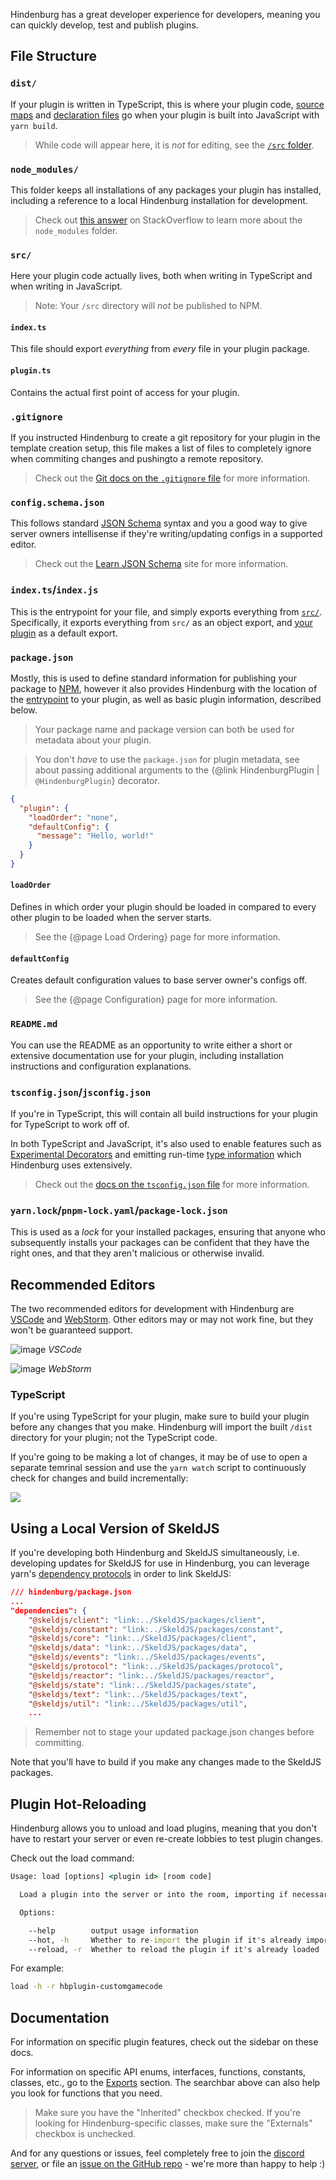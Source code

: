 Hindenburg has a great developer experience for developers, meaning you can quickly develop, test and publish plugins.

## File Structure
### `dist/`
If your plugin is written in TypeScript, this is where your plugin code, [source maps](https://firefox-source-docs.mozilla.org/devtools-user/debugger/how_to/use_a_source_map/index.html) and [declaration files](https://www.typescriptlang.org/docs/handbook/declaration-files/introduction.html) go when your plugin is built into JavaScript with `yarn build`.

> While code will appear here, it is _not_ for editing, see the [`/src` folder](#src).

### `node_modules/`
This folder keeps all installations of any packages your plugin has installed, including a reference to a local Hindenburg installation for development.

> Check out [this answer](https://stackoverflow.com/a/63294579) on StackOverflow to learn more about the `node_modules` folder.

### `src/`
Here your plugin code actually lives, both when writing in TypeScript and when writing in JavaScript.

> Note: Your `/src` directory will *not* be published to NPM.

#### `index.ts`
This file should export _everything_ from _every_ file in your plugin package.

#### `plugin.ts`
Contains the actual first point of access for your plugin.

### `.gitignore`
If you instructed Hindenburg to create a git repository for your plugin in the template creation setup, this file makes a list of files to completely ignore when commiting changes and pushingto a remote repository.

> Check out the [Git docs on the `.gitignore` file](https://git-scm.com/docs/gitignore) for more information.

### `config.schema.json`
This follows standard [JSON Schema](https://json-schema.org) syntax and you a good way to give server owners intellisense if they're writing/updating configs in a supported editor.

> Check out the [Learn JSON Schema](https://json-schema.org/learn/getting-started-step-by-step.html) site for more information.

### `index.ts`/`index.js`
This is the entrypoint for your file, and simply exports everything from [`src/`](#src). Specifically, it exports everything from `src/` as an object export, and [your plugin](#plugin.ts) as a default export.

### `package.json`
Mostly, this is used to define standard information for publishing your package to [NPM](https://npmjs.com), however it also provides Hindenburg with the location of the [entrypoint](#entrypoint) to your plugin, as well as basic plugin information, described below.

> Your package name and package version can both be used for metadata about your plugin.

> You don't _have_ to use the `package.json` for plugin metadata, see about passing additional arguments to the {@link HindenburgPlugin | `@HindenburgPlugin`} decorator.

```json
{
  "plugin": {
    "loadOrder": "none",
    "defaultConfig": {
      "message": "Hello, world!"
    }
  }
}
```

#### `loadOrder`
Defines in which order your plugin should be loaded in compared to every other plugin to be loaded when the server starts.

> See the {@page Load Ordering} page for more information.

#### `defaultConfig`
Creates default configuration values to base server owner's configs off.

> See the {@page Configuration} page for more information.

### `README.md`
You can use the README as an opportunity to write either a short or extensive documentation use for your plugin, including installation instructions and configuration explanations.

### `tsconfig.json`/`jsconfig.json`
If you're in TypeScript, this will contain all build instructions for your plugin for TypeScript to work off of.

In both TypeScript and JavaScript, it's also used to enable features such as [Experimental Decorators](https://www.typescriptlang.org/docs/handbook/decorators.html) and emitting run-time [type information](https://github.com/rbuckton/reflect-metadata) which Hindenburg uses extensively.

> Check out the [docs on the `tsconfig.json` file](https://www.typescriptlang.org/docs/handbook/tsconfig-json.html) for more information.

### `yarn.lock`/`pnpm-lock.yaml`/`package-lock.json`
This is used as a _lock_ for your installed packages, ensuring that anyone who subsequently installs your packages can be confident that they have the right ones, and that they aren't malicious or otherwise invalid.

## Recommended Editors
The two recommended editors for development with Hindenburg are [VSCode](https://code.visualstudio.com/) and [WebStorm](https://www.jetbrains.com/webstorm/). Other editors may or may not work fine, but they won't be guaranteed support.

![image](https://user-images.githubusercontent.com/60631511/144727802-3adf2f70-a99d-41cd-b748-47dc791ab651.png)
_VSCode_

![image](https://user-images.githubusercontent.com/60631511/144727971-9433dcd7-4f92-4396-b789-b0707a22ed08.png)
_WebStorm_

### TypeScript
If you're using TypeScript for your plugin, make sure to build your plugin before any changes that you make. Hindenburg will import the built `/dist` directory for your plugin; not the TypeScript code.

If you're going to be making a lot of changes, it may be of use to open a separate temrinal session and use the `yarn watch` script to continuously check for changes and build incrementally:

![](https://i.imgur.com/PSd6JnS.gif)

## Using a Local Version of SkeldJS
If you're developing both Hindenburg and SkeldJS simultaneously, i.e. developing updates for SkeldJS for use in Hindenburg, you can leverage yarn's [dependency protocols](https://yarnpkg.com/features/protocols) in order to link SkeldJS:

```json
/// hindenburg/package.json
...
"dependencies": {
    "@skeldjs/client": "link:../SkeldJS/packages/client",
    "@skeldjs/constant": "link:../SkeldJS/packages/constant",
    "@skeldjs/core": "link:../SkeldJS/packages/client",
    "@skeldjs/data": "link:../SkeldJS/packages/data",
    "@skeldjs/events": "link:../SkeldJS/packages/events",
    "@skeldjs/protocol": "link:../SkeldJS/packages/protocol",
    "@skeldjs/reactor": "link:../SkeldJS/packages/reactor",
    "@skeldjs/state": "link:../SkeldJS/packages/state",
    "@skeldjs/text": "link:../SkeldJS/packages/text",
    "@skeldjs/util": "link:../SkeldJS/packages/util",
    ...
```

> Remember not to stage your updated package.json changes before committing.

Note that you'll have to build if you make any changes made to the SkeldJS packages.

## Plugin Hot-Reloading
Hindenburg allows you to unload and load plugins, meaning that you don't have to restart your server or even re-create lobbies to test plugin changes.

Check out the load command:
```bat
Usage: load [options] <plugin id> [room code]

  Load a plugin into the server or into the room, importing if necessary, pass 'all' into 'plugin id' to load all plugins.

  Options:

    --help        output usage information
    --hot, -h     Whether to re-import the plugin if it's already imported
    --reload, -r  Whether to reload the plugin if it's already loaded
```

For example:

```sh
load -h -r hbplugin-customgamecode
```

## Documentation
For information on specific plugin features, check out the sidebar on these docs.

For information on specific API enums, interfaces, functions, constants, classes, etc., go to the [Exports](https://skeldjs.github.io/Hindenburg/modules.html) section. The searchbar above can also help you look for functions that you need.

> Make sure you have the "Inherited" checkbox checked. If you're looking for Hindenburg-specific classes, make sure the "Externals" checkbox is unchecked.

And for any questions or issues, feel completely free to join the [discord server](https://discord.gg/8ewNJYmYAU), or file an [issue on the GitHub repo](https://github.com/skeldjs/Hindenburg/issues) - we're more than happy to help :)